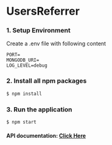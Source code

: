 # UsersReferrer

### 1. Setup Environment
Create a .env file with following content
```.env
PORT=
MONGODB_URI=
LOG_LEVEL=debug
```

### 2. Install all npm packages
```bash
$ npm install
```

### 3. Run the application
```bash
$ npm start
```


#### API documentation: [Click Here](https://documenter.getpostman.com/view/12707600/UVeFLm7v)
